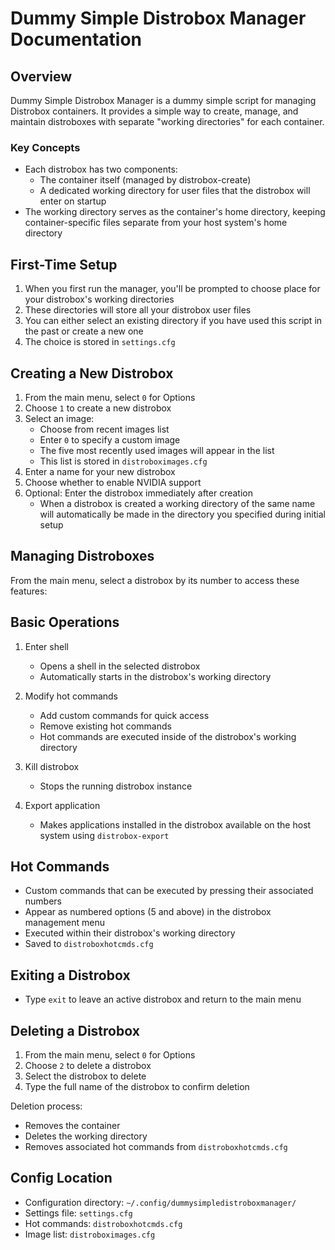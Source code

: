 # Dummy Simple Distrobox Manager Documentation

## Overview
Dummy Simple Distrobox Manager is a dummy simple script for managing Distrobox containers. It provides a simple way to create, manage, and maintain distroboxes with separate "working directories" for each container.

### Key Concepts
- Each distrobox has two components:
  - The container itself (managed by distrobox-create)
  - A dedicated working directory for user files that the distrobox will enter on startup
- The working directory serves as the container's home directory, keeping container-specific files separate from your host system's home directory

## First-Time Setup

1. When you first run the manager, you'll be prompted to choose place for your distrobox's working directories
2. These directories will store all your distrobox user files
3. You can either select an existing directory if you have used this script in the past or create a new one
4. The choice is stored in `settings.cfg`

## Creating a New Distrobox

1. From the main menu, select `0` for Options
2. Choose `1` to create a new distrobox
3. Select an image:
   - Choose from recent images list
   - Enter `0` to specify a custom image
   - The five most recently used images will appear in the list
   - This list is stored in `distroboximages.cfg`
4. Enter a name for your new distrobox
5. Choose whether to enable NVIDIA support
6. Optional: Enter the distrobox immediately after creation
   - When a distrobox is created a working directory of the same name will automatically be made in the directory you specified during initial setup

## Managing Distroboxes

From the main menu, select a distrobox by its number to access these features:

## Basic Operations
1. Enter shell
   - Opens a shell in the selected distrobox
   - Automatically starts in the distrobox's working directory

2. Modify hot commands
   - Add custom commands for quick access
   - Remove existing hot commands
   - Hot commands are executed inside of the distrobox's working directory
   
3. Kill distrobox
   - Stops the running distrobox instance

4. Export application
   - Makes applications installed in the distrobox available on the host system using `distrobox-export`

## Hot Commands
- Custom commands that can be executed by pressing their associated numbers
- Appear as numbered options (5 and above) in the distrobox management menu
- Executed within their distrobox's working directory
- Saved to `distroboxhotcmds.cfg`

## Exiting a Distrobox
- Type `exit` to leave an active distrobox and return to the main menu

## Deleting a Distrobox

1. From the main menu, select `0` for Options
2. Choose `2` to delete a distrobox
3. Select the distrobox to delete
4. Type the full name of the distrobox to confirm deletion

Deletion process:
- Removes the container
- Deletes the working directory
- Removes associated hot commands from `distroboxhotcmds.cfg`

## Config Location

- Configuration directory: `~/.config/dummysimpledistroboxmanager/`
- Settings file: `settings.cfg`
- Hot commands: `distroboxhotcmds.cfg`
- Image list: `distroboximages.cfg`
